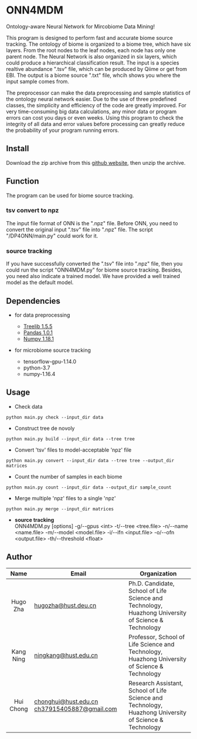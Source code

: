 # ONN4MDM
Ontology-aware Neural Network for Mircobiome Data Mining!

This program is designed to perform fast and accurate biome source tracking. The ontology of biome is organized to a biome tree, which have six layers. From the root nodes to the leaf nodes, each node has only one parent node. The Neural Network is also organized in six layers, which could produce a hierarchical classification result. The input is a species realtive abundance ".tsv" file, which can be produced by Qiime or get from EBI. The output is a biome source ".txt" file, whcih shows you where the input sample comes from.

The preprocessor can make the data preprocessing and sample statistics of the ontology neural network easier. Due to the use of three predefined classes, the simplicity and efficiency of the code are greatly improved. For very time-consuming big data calculations, any minor data or program errors can cost you days or even weeks. Using this program to check the integrity of all data and error values before processing can greatly reduce the probability of your program running errors.

## Install
Download the zip archive from this [github website][1], then unzip the archive.
## Function
The program can be used for biome source tracking.
### tsv convert to npz
The input file format of ONN is the ".npz" file. Before ONN, you need to convert the original input ".tsv" file into ".npz" file. The script "/DP4ONN/main.py" could work for it.
### source tracking
If you have successfully converted the ".tsv" file into ".npz" file, then you could run the script "ONN4MDM.py" for biome source tracking. Besides, you need also indicate a trained model. We have provided a well trained model as the default model.
## Dependencies

- for data preprocessing
  - [Treelib 1.5.5](https://github.com/caesar0301/treelib)
  - [Pandas 1.0.1](https://pandas.pydata.org/)
  - [Numpy 1.18.1](www.numpy.org)

- for microbiome source tracking
  - tensorflow-gpu-1.14.0
  - python-3.7
  - numpy-1.16.4

## Usage


- Check data 

```shell
python main.py check --input_dir data
```

- Construct tree de novoly

```shell
python main.py build --input_dir data --tree tree
```

- Convert 'tsv' files to model-acceptable 'npz' file

```shell
python main.py convert --input_dir data --tree tree --output_dir matrices
```

- Count the number of samples in each biome

```shell
python main.py count --input_dir data --output_dir sample_count
```

- Merge multiple 'npz' files to a single 'npz'

```shell
python main.py merge --input_dir matrices
```

- **source tracking**  
ONN4MDM.py \[options\] \-g/\-\-gpus &lt;int&gt; \-t/\-\-tree &lt;tree.file&gt; \-n/\-\-name &lt;name.file&gt; \-m/\-\-model &lt;model.file&gt; \-i/\-\-ifn &lt;input.file&gt; \-o/\-\-ofn &lt;output.file&gt; \-th/\-\-threshold &lt;float&gt;
## Author
Name|Email|Organization
:------:|---|---
Hugo Zha|hugozha@hust.deu.cn|Ph.D. Candidate, School of Life Science and Technology, Huazhong University of Science & Technology
Kang Ning|ningkang@hust.edu.cn|Professor, School of Life Science and Technology, Huazhong University of Science & Technology
Hui Chong|chonghui@hust.edu.cn ch37915405887@gmail.com|Research Assistant, School of Life Science and Technology, Huazhong University of Science & Technology

[1]:https://github.com/HUST-NingKang-Lab/ONN4MDM

